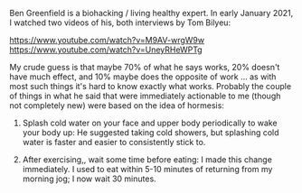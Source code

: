 Ben Greenfield is a biohacking / living healthy expert. In early January 2021, I watched two videos of his, both interviews by Tom Bilyeu:

https://www.youtube.com/watch?v=M9AV-wrgW9w
https://www.youtube.com/watch?v=UneyRHeWPTg

My crude guess is that maybe 70% of what he says works, 20% doesn't
have much effect, and 10% maybe does the opposite of work ... as with
most such things it's hard to know exactly what works. Probably the
couple of things in what he said that were immediately actionable to
me (though not completely new) were based on the idea of hormesis:

1. Splash cold water on your face and upper body periodically to wake
   your body up: He suggested taking cold showers, but splashing cold
   water is faster and easier to consistently stick to.

2. After exercising,, wait some time before eating: I made this change
   immediately. I used to eat within 5-10 minutes of returning from my
   morning jog; I now wait 30 minutes.
